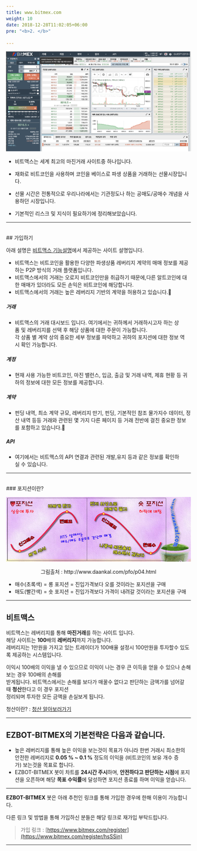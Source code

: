 ```yaml
---
title: www.bitmex.com
weight: 10
date: 2018-12-28T11:02:05+06:00
pre: "<b>2. </b>"

---
```


![](/picture/site1.png?width=600&height=300)

- 비트맥스는 세계 최고의 마진거래 사이트중 하나입니다.

- 재화로 비트코인을 사용하며 코인을 베이스로 파생 상품을 거래하는 선물시장입니다. 

- 선물 시간은 전통적으로 우리나라에서는 기관정도나 하는 공매도/공매수 개념을 사용하던 시장입니다.

- 기본적인 리스크 및 지식이 필요하기에 정리해보았습니다.

---
</br>
## 가입하기

아래 설명은 [비트맥스 기능설명](https://www.bitcoinmaxmargin.com/)에서 제공하는 사이트 설명입니다.

- 비트맥스는 비트코인을 활용한 다양한 파생상품 레버리지 계약의 매매 정보를 제공하는 P2P 방식의 거래 플랫폼입니다.
- 비트맥스에서의 거래는 오로지 비트코인만을 취급하기 때문에,다른 알트코인에 대한 매매가 있더라도 모든 손익은 비트코인에 해당합니다.
- 비트맥스에서의 거래는 높은 레버리지 기반의 계약을 허용하고 있습니다. 

##### 거래
- 비트맥스의 거래 대시보드 입니다. 여기에서는 귀하께서 거래하시고자 하는 상품 및 레버리지를 선택 후 해당 상품에 대한 주문이 가능합니다.
<br>각 상품 별 계약 상의 중요한 세부 정보를 파악하고 귀하의 포지션에 대한 정보 역시 확인 가능합니다.

##### 계정
- 현재 사용 가능한 비트코인, 마진 밸런스, 입금, 출금 및 거래 내역, 제휴 현황 등 귀하의 정보에 대한 모든 정보를 제공합니다.

##### 계약
- 펀딩 내역, 최소 계약 규모, 레버리지 만기, 펀딩, 기본적인 참조 물가지수 데이터, 정산 내역 등등 거래와 관련된 몇 가지 다른 페이지 등 거래 전반에 걸친 중요한 정보를 포함하고 있습니다.

##### API
- 여기에서는 비트맥스의 API 연결과 관련된 개발,유지 등과 같은 정보를 확인하실 수 있습니다.

---
</br>
### 포지션이란?

![](/picture/position1.png?width=900&height=300)
<p align="center">
그림출처 : http://www.daankal.com/pfo/p04.html
</P>

- 매수(초록색) = 롱 포지션 = 진입가격보다 오를 것이라는 포지션을 구매
- 매도(빨간색) = 숏 포지션 = 진입가격보다 가격이 내려갈 것이라는 포지션을 구매

---

## 비트맥스 

비트맥스는 레버리지를 통해 **마진거래**를 하는 사이트 입니다. </br>해당 사이트는 **100**배의 **레버리지**까지 가능합니다.</br>
레버리지는 1만원을 가지고 있는 트레이더가 100배율 설정시 100만원을 투자할수 있도록 제공하는 시스템입니다.</br>

이익시 100배의 이익을 낼 수 있으므로 이익이 나는 경우 큰 이득을 얻을 수 있으나 손해보는 경우 100배의 손해를 </br>받게됩니다.
비트맥스에서는 손해를 보다가 매꿀수 없다고 판단하는 금액가를 넘어갈때 **청산**한다고 이 경우 포지션</br> 정리되며 투자한 모든 금액을 손실보게 됩니다. 

청산이란? : [청산 알아보러가기](/3_document/1)

--- 

## EZBOT-BITMEX의 기본전략은 다음과 같습니다.


- 높은 레버리지를 통해 높은 이익을 보는것이 목표가 아니라 한번 거래시 최소한의 안전한 레버리지로 **0.05 % ~ 0.1 %** 정도의 이익을 (비트코인의 보유 개수 증가) 보는것을 목표로 합니다.</br>
- EZBOT-BITMEX 봇이 차트를 **24시간 주시**하며, **안전하다고 판단하는 시점**에 포지션을 오픈하며 해당 **목표 수익률**에 달성하면 포지션 종료를 하며 이익을 얻습니다.

---

**EZBOT-BITMEX** 봇은 아래 추천인 링크를 통해 가입한 경우에 한해 이용이 가능합니다.

다른 링크 및 방법을 통해 가입하신 분들은 해당 링크로 재가입 부탁드립니다.

>가입 링크 : [https://www.bitmex.com/register](https://www.bitmex.com/register/hsSSin)

---